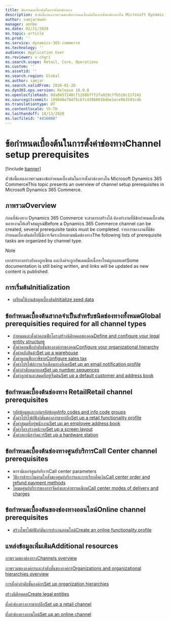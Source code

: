 ```yaml
---
title: ข้อกำหนดเบื้องต้นในการตั้งค่าช่องทาง
description: หัวข้อนี้แสดงภาพรวมของข้อกำหนดเบื้องต้นในการตั้งค่าช่องทางใน Microsoft Dynamics 365 Commerce
author: samjarawan
manager: annbe
ms.date: 02/21/2020
ms.topic: article
ms.prod: ''
ms.service: dynamics-365-commerce
ms.technology: ''
audience: Application User
ms.reviewer: v-chgri
ms.search.scope: Retail, Core, Operations
ms.custom: ''
ms.assetid: ''
ms.search.region: Global
ms.author: samjar
ms.search.validFrom: 2020-01-20
ms.dyn365.ops.version: Release 10.0.8
ms.openlocfilehash: 0da0457240cf12686fff2fa929c7fb510c11f242
ms.sourcegitcommit: 199848e78df5cb7c439b001bdbe1ece963593cdb
ms.translationtype: HT
ms.contentlocale: th-TH
ms.lasthandoff: 10/13/2020
ms.locfileid: "4416088"
---
```

# <a name="channel-setup-prerequisites"></a><span data-ttu-id="54364-103">ข้อกำหนดเบื้องต้นในการตั้งค่าช่องทาง</span><span class="sxs-lookup"><span data-stu-id="54364-103">Channel setup prerequisites</span></span>


[!include [banner](includes/banner.md)]

<span data-ttu-id="54364-104">หัวข้อนี้แสดงภาพรวมของข้อกำหนดเบื้องต้นในการตั้งค่าช่องทางใน Microsoft Dynamics 365 Commerce</span><span class="sxs-lookup"><span data-stu-id="54364-104">This topic presents an overview of channel setup prerequisites in Microsoft Dynamics 365 Commerce.</span></span>

## <a name="overview"></a><span data-ttu-id="54364-105">ภาพรวม</span><span class="sxs-lookup"><span data-stu-id="54364-105">Overview</span></span>

<span data-ttu-id="54364-106">ก่อนที่ช่องทาง Dynamics 365 Commerce จะสามารถสร้างได้ ต้องทำงานที่มีข้อกำหนดเบื้องต้นหลายงานให้เสร็จสมบูรณ์</span><span class="sxs-lookup"><span data-stu-id="54364-106">Before a Dynamics 365 Commerce channel can be created, several prerequisite tasks must be completed.</span></span> <span data-ttu-id="54364-107">รายการของงานที่มีข้อกำหนดเบื้องต้นต่อไปนี้มีการจัดระเบียบตามชนิดช่องทาง</span><span class="sxs-lookup"><span data-stu-id="54364-107">The following lists of prerequisite tasks are organized by channel type.</span></span>

> [!NOTE]
> <span data-ttu-id="54364-108">เอกสารบางอย่างยังคงถูกเขียน และลิงค์จะถูกอัพเดตเมื่อเนื้อหาใหม่ถูกเผยแพร่</span><span class="sxs-lookup"><span data-stu-id="54364-108">Some documentation is still being written, and links will be updated as new content is published.</span></span>

## <a name="initialization"></a><span data-ttu-id="54364-109">การเริ่มต้น</span><span class="sxs-lookup"><span data-stu-id="54364-109">Initialization</span></span>

- [<span data-ttu-id="54364-110">เตรียมใช้งานข้อมูลเบื้องต้น</span><span class="sxs-lookup"><span data-stu-id="54364-110">Initialize seed data</span></span>](enable-configure-retail-functionality.md)

## <a name="global-prerequisities-required-for-all-channel-types"></a><span data-ttu-id="54364-111">ข้อกำหนดเบื้องต้นสากลจำเป็นสำหรับชนิดช่องทางทั้งหมด</span><span class="sxs-lookup"><span data-stu-id="54364-111">Global prerequisities required for all channel types</span></span>

- [<span data-ttu-id="54364-112">กำหนดและตั้งค่าคอนฟิกโครงสร้างนิติบุคคลของคุณ</span><span class="sxs-lookup"><span data-stu-id="54364-112">Define and configure your legal entity structure</span></span>](channels-legal-entities.md) 
- [<span data-ttu-id="54364-113">ตั้งค่าคอนฟิกลำดับชั้นขององค์กรของคุณ</span><span class="sxs-lookup"><span data-stu-id="54364-113">Configure your organizational hierarchy</span></span>](channels-org-hierarchies.md)
- [<span data-ttu-id="54364-114">ตั้งค่าคลังสินค้า</span><span class="sxs-lookup"><span data-stu-id="54364-114">Set up a warehouse</span></span>](channels-setup-warehouse.md)
- [<span data-ttu-id="54364-115">ตั้งค่าคอนฟิกภาษีขาย</span><span class="sxs-lookup"><span data-stu-id="54364-115">Configure sales tax</span></span>](../finance/general-ledger/indirect-taxes-overview.md?toc=/dynamics365/commerce/toc.json)
- [<span data-ttu-id="54364-116">ตั้งค่าโปรไฟล์การแจ้งเตือนทางอีเมล</span><span class="sxs-lookup"><span data-stu-id="54364-116">Set up an email notification profile</span></span>](email-notification-profiles.md)
- [<span data-ttu-id="54364-117">ตั้งค่าลำดับหมายเลข</span><span class="sxs-lookup"><span data-stu-id="54364-117">Set up number sequences</span></span>](../fin-ops-core/fin-ops/organization-administration/number-sequence-overview.md?toc=/dynamics365/commerce/toc.json)
- [<span data-ttu-id="54364-118">ตั้งค่าลูกค้าและสมุดที่อยู่เริ่มต้น</span><span class="sxs-lookup"><span data-stu-id="54364-118">Set up a default customer and address book</span></span>](default-customer.md)
<!--
- [Configure commerce parameters](commerce-parameters.md)
-->

## <a name="retail-channel-prerequisites"></a><span data-ttu-id="54364-119">ข้อกำหนดเบื้องต้นช่องทาง Retail</span><span class="sxs-lookup"><span data-stu-id="54364-119">Retail channel prerequisites</span></span>

- [<span data-ttu-id="54364-120">รหัสข้อมูลและกลุ่มรหัสข้อมูล</span><span class="sxs-lookup"><span data-stu-id="54364-120">Info codes and info code groups</span></span>](info-codes-retail.md)
- [<span data-ttu-id="54364-121">ตั้งค่าโปรไฟล์ฟังก์ชันของการขายปลีก</span><span class="sxs-lookup"><span data-stu-id="54364-121">Set up a retail functionality profile</span></span>](retail-functionality-profile.md)
- [<span data-ttu-id="54364-122">ตั้งค่าสมุดที่อยู่พนักงาน</span><span class="sxs-lookup"><span data-stu-id="54364-122">Set up an employee address book</span></span>](new-address-book.md)
- [<span data-ttu-id="54364-123">ตั้งค่าโครงร่างหน้าจอ</span><span class="sxs-lookup"><span data-stu-id="54364-123">Set up a screen layout</span></span>](pos-screen-layouts.md)
- [<span data-ttu-id="54364-124">ตั้งค่าสถานีฮาร์ดแวร์</span><span class="sxs-lookup"><span data-stu-id="54364-124">Set up a hardware station</span></span>](retail-hardware-station-configuration-installation.md)

## <a name="call-center-channel-prerequisites"></a><span data-ttu-id="54364-125">ข้อกำหนดเบื้องต้นช่องทางศูนย์บริการ</span><span class="sxs-lookup"><span data-stu-id="54364-125">Call Center channel prerequisites</span></span>

- <span data-ttu-id="54364-126">พารามิเตอร์ศูนย์บริการ</span><span class="sxs-lookup"><span data-stu-id="54364-126">Call center parameters</span></span>
- [<span data-ttu-id="54364-127">วิธีการชำระเงินตามใบสั่งของศูนย์บริการและการเรียกคืนเงิน</span><span class="sxs-lookup"><span data-stu-id="54364-127">Call center order and refund payment methods</span></span>](work-with-payments.md)
- [<span data-ttu-id="54364-128">โหมดศูนย์บริการของการจัดส่งและค่าธรรมเนียม</span><span class="sxs-lookup"><span data-stu-id="54364-128">Call center modes of delivery and charges</span></span>](configure-call-center-delivery.md)

## <a name="online-channel-prerequisites"></a><span data-ttu-id="54364-129">ข้อกำหนดเบื้องต้นของช่องทางออนไลน์</span><span class="sxs-lookup"><span data-stu-id="54364-129">Online channel prerequisites</span></span>

- [<span data-ttu-id="54364-130">สร้างโพรไฟล์ฟังก์ชันการทำงานออนไลน์</span><span class="sxs-lookup"><span data-stu-id="54364-130">Create an online functionality profile</span></span>](online-functionality-profile.md)

## <a name="additional-resources"></a><span data-ttu-id="54364-131">แหล่งข้อมูลเพิ่มเติม</span><span class="sxs-lookup"><span data-stu-id="54364-131">Additional resources</span></span>

[<span data-ttu-id="54364-132">ภาพรวมของช่องทาง</span><span class="sxs-lookup"><span data-stu-id="54364-132">Channels overview</span></span>](channels-overview.md)

[<span data-ttu-id="54364-133">ภาพรวมขององค์กรและลำดับชั้นขององค์กร</span><span class="sxs-lookup"><span data-stu-id="54364-133">Organizations and organizational hierarchies overview</span></span>](../fin-ops-core/fin-ops/organization-administration/organizations-organizational-hierarchies.md?toc=/dynamics365/commerce/toc.json)

[<span data-ttu-id="54364-134">การตั้งค่าลำดับชั้นองค์กร</span><span class="sxs-lookup"><span data-stu-id="54364-134">Set up organization hierarchies</span></span>](channels-org-hierarchies.md)

[<span data-ttu-id="54364-135">สร้างนิติบุคคล</span><span class="sxs-lookup"><span data-stu-id="54364-135">Create legal entities</span></span>](channels-legal-entities.md)

[<span data-ttu-id="54364-136">ตั้งค่าช่องทางการขายปลีก</span><span class="sxs-lookup"><span data-stu-id="54364-136">Set up a retail channel</span></span>](channel-setup-retail.md)
    
[<span data-ttu-id="54364-137">ตั้งค่าช่องทางออนไลน์</span><span class="sxs-lookup"><span data-stu-id="54364-137">Set up an online channel</span></span>](channel-setup-online.md)
